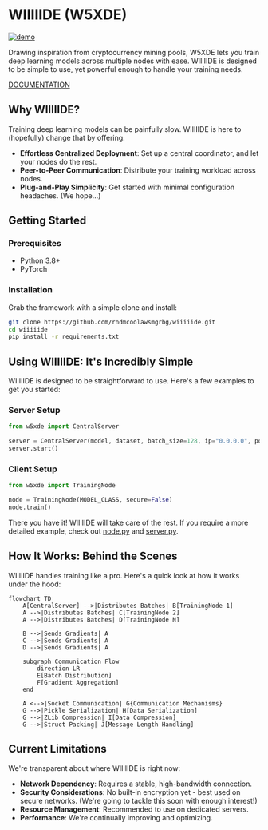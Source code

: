 # WIIIIIDE (W5XDE)

[![demo](https://markdown-videos-api.jorgenkh.no/url?url=https%3A%2F%2Fwww.youtube.com%2Fwatch%3Fv%3DV-txwi5o3-o)](https://www.youtube.com/watch?v=V-txwi5o3-o)

Drawing inspiration from cryptocurrency mining pools, W5XDE lets you train deep learning models across multiple nodes with ease. WIIIIIDE is designed to be simple to use, yet powerful enough to handle your training needs.

[DOCUMENTATION](docs/classes.md)

## Why WIIIIIDE?

Training deep learning models can be painfully slow. WIIIIIDE is here to (hopefully) change that by offering:

- **Effortless Centralized Deployment**: Set up a central coordinator, and let your nodes do the rest.
- **Peer-to-Peer Communication**: Distribute your training workload across nodes.
- **Plug-and-Play Simplicity**: Get started with minimal configuration headaches. (We hope...)

## Getting Started

### Prerequisites
- Python 3.8+
- PyTorch

### Installation
Grab the framework with a simple clone and install:

```bash
git clone https://github.com/rndmcoolawsmgrbg/wiiiiide.git
cd wiiiiide
pip install -r requirements.txt
```

## Using WIIIIIDE: It's Incredibly Simple

WIIIIIDE is designed to be straightforward to use. Here's a few examples to get you started:

### Server Setup
```python
from w5xde import CentralServer

server = CentralServer(model, dataset, batch_size=128, ip="0.0.0.0", port=5555, secure=False)
server.start()
```

### Client Setup
```python
from w5xde import TrainingNode

node = TrainingNode(MODEL_CLASS, secure=False)
node.train()
```

There you have it! WIIIIIDE will take care of the rest.
If you require a more detailed example, check out [node.py](node.py) and [server.py](server.py).

## How It Works: Behind the Scenes

WIIIIIDE handles training like a pro. Here's a quick look at how it works under the hood:

```mermaid
flowchart TD
    A[CentralServer] -->|Distributes Batches| B[TrainingNode 1]
    A -->|Distributes Batches| C[TrainingNode 2]
    A -->|Distributes Batches| D[TrainingNode N]
    
    B -->|Sends Gradients| A
    C -->|Sends Gradients| A
    D -->|Sends Gradients| A
    
    subgraph Communication Flow
        direction LR
        E[Batch Distribution]
        F[Gradient Aggregation]
    end
    
    A <-->|Socket Communication| G{Communication Mechanisms}
    G -->|Pickle Serialization| H[Data Serialization]
    G -->|ZLib Compression| I[Data Compression]
    G -->|Struct Packing| J[Message Length Handling]
```

## Current Limitations

We're transparent about where WIIIIIDE is right now:

- **Network Dependency**: Requires a stable, high-bandwidth connection.
- **Security Considerations**: No built-in encryption yet - best used on secure networks. (We're going to tackle this soon with enough interest!)
- **Resource Management**: Recommended to use on dedicated servers.
- **Performance**: We're continually improving and optimizing.
